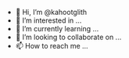 - 👋 Hi, I’m @kahootglith
- 👀 I’m interested in ...
- 🌱 I’m currently learning ...
- 💞️ I’m looking to collaborate on ...
- 📫 How to reach me ...

<!---
kahootglith/kahootglith is a ✨ special ✨ repository because its `README.md` (this file) appears on your GitHub profile.
You can click the Preview link to take a look at your changes.
--->
